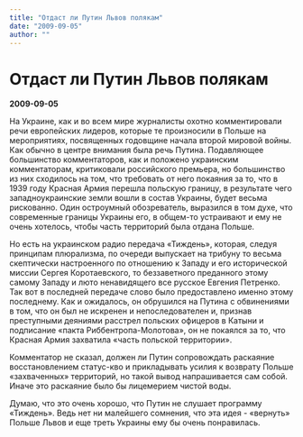 ```yaml
---
title: "Отдаст ли Путин Львов полякам"
date: "2009-09-05"
author: ""
---
```


# Отдаст ли Путин Львов полякам

**2009-09-05** 

На Украине, как и во всем мире журналисты охотно комментировали речи европейских лидеров, которые те произносили в Польше на мероприятиях, посвященных годовщине начала второй мировой войны. Как обычно в центре внимания была речь Путина. Подавляющее большинство комментаторов, как и положено украинским комментаторам, критиковали российского премьера, но большинство из них сходилось на том, что требовать от него покаяния за то, что в 1939 году Красная Армия перешла польскую границу, в результате чего западноукраинские земли вошли в состав Украины, будет весьма рискованно. Один остроумный обозреватель, выразился в том духе, что современные границы Украины его, в общем-то устраивают и ему не очень хотелось, чтобы часть территорий была отдана Польше.

Но есть на украинском радио передача «Тиждень», которая, следуя принципам плюрализма, по очереди выпускает на трибуну то весьма скептически настроенного по отношению к Западу и его исторической миссии Сергея Коротаевского, то беззаветного преданного этому самому Западу и люто ненавидящего все русское Евгения Петренко. Так вот в последней передаче слово было предоставлено именно этому последнему. Как и ожидалось, он обрушился на Путина с обвинениями в том, что он был не искренен и непоследователен и, признав преступными деяниями расстрел польских офицеров в Катыни и подписание «пакта Риббентропа-Молотова», он не покаялся за то, что Красная Армия захватила «часть польской территории».

Комментатор не сказал, должен ли Путин сопровождать раскаяние восстановлением статус-кво и прикладывать усилия к возврату Польше «захваченных» территорий, но такой вывод напрашивается сам собой. Иначе это раскаяние было бы лицемерием чистой воды.

Думаю, что это очень хорошо, что Путин не слушает программу «Тиждень». Ведь нет ни малейшего сомнения, что эта идея - «вернуть» Польше Львов и еще треть Украины ему бы очень понравилась.